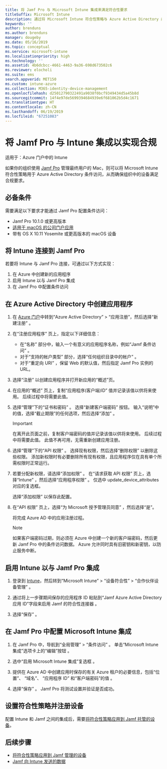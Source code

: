 ```yaml
---
title: 将 Jamf Pro 与 Microsoft Intune 集成来满足符合性要求
titleSuffix: Microsoft Intune
description: 通过将 Microsoft Intune 符合性策略与 Azure Active Directory 条件访问相结合，可确保由 Jamf 管理的设备的安全。
keywords: ''
author: brenduns
ms.author: brenduns
manager: dougeby
ms.date: 05/16/2019
ms.topic: conceptual
ms.service: microsoft-intune
ms.localizationpriority: high
ms.technology: ''
ms.assetid: 4b6dcbcc-4661-4463-9a36-698d673502c6
ms.reviewer: elocholi
ms.suite: ems
search.appverid: MET150
ms.custom: intune-azure
ms.collection: M365-identity-device-management
ms.openlocfilehash: d25012790322491a9038f0bcf9349434d5a45b8d
ms.sourcegitcommit: 14f4e97de5699394684939e6f681062b5d4c1671
ms.translationtype: HT
ms.contentlocale: zh-CN
ms.lasthandoff: 06/19/2019
ms.locfileid: "67251083"
---
```

# <a name="integrate-jamf-pro-with-intune-for-compliance"></a>将 Jamf Pro 与 Intune 集成以实现合规

适用于：Azure 门户中的 Intune

如果你的组织使用 [Jamf Pro](https://www.jamf.com) 管理最终用户的 Mac，则可以将 Microsoft Intune 符合性策略用于 Azure Active Directory 条件访问，从而确保组织中的设备满足合规要求。

## <a name="prerequisites"></a>必备条件

需要满足以下要求才能通过 Jamf Pro 配置条件访问：

- Jamf Pro 10.1.0 或更高版本
- [适用于 macOS 的公司门户应用](https://aka.ms/macoscompanyportal)
- 带有 OS X 10.11 Yosemite 或更高版本的 macOS 设备

## <a name="connecting-intune-to-jamf-pro"></a>将 Intune 连接到 Jamf Pro

若要将 Intune 与 Jamf Pro 连接，可通过以下方式实现：

1. 在 Azure 中创建新的应用程序
2. 启用 Intune 以与 Jamf Pro 集成
3. 在 Jamf Pro 中配置条件访问

## <a name="create-an-application-in-azure-active-directory"></a>在 Azure Active Directory 中创建应用程序

1. 在 [Azure 门户](https://portal.azure.com)中转到“Azure Active Directory” > “应用注册”，然后选择“新建注册”    。 

2. 在“注册应用程序”  页上，指定以下详细信息：
   - 在“名称”  部分中，输入一个有意义的应用程序名称，例如“Jamf 条件访问”  。
   - 对于“支持的帐户类型”  部分，选择“任何组织目录中的帐户”  。 
   - 对于“重定向 URI”  ，保留 Web 的默认值，然后指定 Jamf Pro 实例的 URL。  

3. 选择“注册”  以创建应用程序并打开新应用的“概述”页。  

4. 在应用的“概述”  页上，复制“应用程序(客户端)ID”  值并记录该值以供将来使用。 后续过程中将需要此值。  

5. 选择“管理”下的“证书和密码”   。 选择“新建客户端密码”  按钮。 输入“说明”中的值，选择“截止期限”的任何选项，然后选择“添加”    。

   > [!IMPORTANT]  
   > 在离开此页面之前，复制客户端密码的值并记录该值以供将来使用。 后续过程中将需要此值。 此值不再可用，无需重新创建应用注册。  

6. 选择“管理”下的“API 权限”  。  选择现有权限，然后选择“删除权限”  以删除这些权限。 添加新权限时有必要删除所有现有权限，且应用程序仅在具有单个所需权限时正常运行。  

7. 若要分配新权限，请选择“添加权限”  。 在“请求获取 API 权限”  页上，选择“Intune”  ，然后选择“应用程序权限”  。 仅选中 update_device_attributes  对应的复选框。  

   选择“添加权限”  以保存此配置。  

8. 在“API 权限”  页上，选择“为 Microsoft 授予管理员同意”  ，然后选择“是”。  

   将完成 Azure AD 中的应用注册过程。


    > [!NOTE]
    > 如果客户端密码过期，则必须在 Azure 中创建一个新的客户端密码，然后更新 Jamf Pro 中的条件访问数据。 Azure 允许同时具有旧密钥和新密钥，以防止服务中断。

## <a name="enable-intune-to-integrate-with-jamf-pro"></a>启用 Intune 以与 Jamf Pro 集成

1. 登录到 [Intune](https://go.microsoft.com/fwlink/?linkid=2090973)，然后转到“Microsoft Intune” > “设备符合性” > “合作伙伴设备管理”    。

2. 通过将上一步骤期间保存的应用程序 ID 粘贴到“Jamf Azure Active Directory 应用 ID”字段来启用 Jamf 的符合性连接器  。

3. 选择“保存”  。

## <a name="configure-microsoft-intune-integration-in-jamf-pro"></a>在 Jamf Pro 中配置 Microsoft Intune 集成

1. 在 Jamf Pro 中，导航到“全局管理”   > “条件访问”  。 单击“Microsoft Intune 集成”选项卡上的“编辑”按钮   。

2. 选中“启用 Microsoft Intune 集成”复选框  。

3. 提供在 Azure AD 中创建应用时保存的有关 Azure 租户的必要信息，包括“位置”、  “域名”、  “应用程序 ID”  和“客户端密码”的值  。  

4. 选择“保存”  。 Jamf Pro 将测试设置并验证是否成功。

## <a name="set-up-compliance-policies-and-register-devices"></a>设置符合性策略并注册设备

配置 Intune 和 Jamf 之间的集成后，需要[将符合性策略应用到 Jamf 托管的设备](conditional-access-assign-jamf.md)。



## <a name="next-steps"></a>后续步骤

- [将符合性策略应用到 Jamf 管理的设备](conditional-access-assign-jamf.md)
- [Jamf 向 Intune 发送的数据](data-jamf-sends-to-intune.md)
